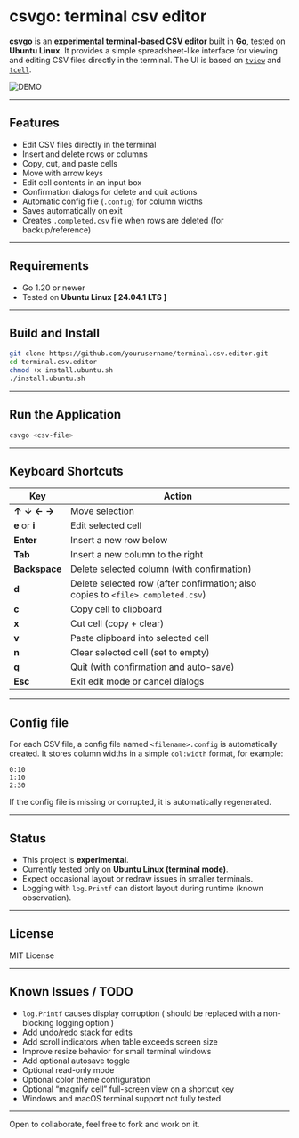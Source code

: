 # csvgo: terminal csv editor

**csvgo** is an **experimental terminal-based CSV editor** built in **Go**, tested on **Ubuntu Linux**.
It provides a simple spreadsheet-like interface for viewing and editing CSV files directly in the terminal.
The UI is based on [`tview`](https://github.com/rivo/tview) and [`tcell`](https://github.com/gdamore/tcell).

![DEMO](demo.gif)

---

## Features

* Edit CSV files directly in the terminal
* Insert and delete rows or columns
* Copy, cut, and paste cells
* Move with arrow keys
* Edit cell contents in an input box
* Confirmation dialogs for delete and quit actions
* Automatic config file (`.config`) for column widths
* Saves automatically on exit
* Creates `.completed.csv` file when rows are deleted (for backup/reference)

---

## Requirements

* Go 1.20 or newer
* Tested on **Ubuntu Linux [ 24.04.1 LTS ]**

---

## Build and Install

```bash
git clone https://github.com/yourusername/terminal.csv.editor.git
cd terminal.csv.editor
chmod +x install.ubuntu.sh
./install.ubuntu.sh
```

---

## Run the Application

```bash
csvgo <csv-file>
```


---

## Keyboard Shortcuts

| Key            | Action                                                                          |
| -------------- | ------------------------------------------------------------------------------- |
| **↑ ↓ ← →**    | Move selection                                                                  |
| **e** or **i** | Edit selected cell                                                              |
| **Enter**      | Insert a new row below                                                          |
| **Tab**        | Insert a new column to the right                                                |
| **Backspace**  | Delete selected column (with confirmation)                                      |
| **d**          | Delete selected row (after confirmation; also copies to `<file>.completed.csv`) |
| **c**          | Copy cell to clipboard                                                          |
| **x**          | Cut cell (copy + clear)                                                         |
| **v**          | Paste clipboard into selected cell                                              |
| **n**          | Clear selected cell (set to empty)                                              |
| **q**          | Quit (with confirmation and auto-save)                                          |
| **Esc**        | Exit edit mode or cancel dialogs                                                |

---

## Config file

For each CSV file, a config file named `<filename>.config` is automatically created.
It stores column widths in a simple `col:width` format, for example:

```
0:10
1:10
2:30
```

If the config file is missing or corrupted, it is automatically regenerated.

---

## Status

 * This project is **experimental**.
 * Currently tested only on **Ubuntu Linux (terminal mode)**.
 * Expect occasional layout or redraw issues in smaller terminals.
 * Logging with `log.Printf` can distort layout during runtime (known observation).

---

## License

MIT License 

---

## Known Issues / TODO

* `log.Printf` causes display corruption ( should be replaced with a non-blocking logging option )
* Add undo/redo stack for edits
* Add scroll indicators when table exceeds screen size
* Improve resize behavior for small terminal windows
* Add optional autosave toggle
* Optional read-only mode
* Optional color theme configuration
* Optional “magnify cell” full-screen view on a shortcut key
* Windows and macOS terminal support not fully tested

---

Open to collaborate, feel free to fork and work on it.



